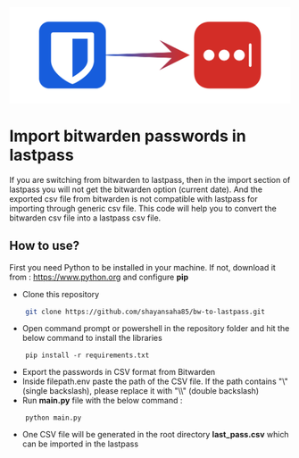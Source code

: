 ![Logo](https://github.com/shayansaha85/poc/blob/master/conversion.png)

# Import bitwarden passwords in lastpass

If you are switching from bitwarden to lastpass, then in the import section of lastpass you will not get the bitwarden option (current date). And the exported csv file from bitwarden is not compatible with lastpass for importing through generic csv file. This code will help you to convert the bitwarden csv file into a lastpass csv file.


## How to use?

First you need Python to be installed in your machine. If not, download it from : https://www.python.org and configure **pip**
- Clone this repository
```bash
    git clone https://github.com/shayansaha85/bw-to-lastpass.git
```
- Open command prompt or powershell in the repository folder and hit the below command to install the libraries
```
    pip install -r requirements.txt
```
- Export the passwords in CSV format from Bitwarden
- Inside filepath.env paste the path of the CSV file. If the path contains "\\" (single backslash), please replace it with "\\\\" (double backslash)
- Run **main.py** file with the below command :
```
    python main.py
```
- One CSV file will be generated in the root directory **last_pass.csv** which can be imported in the lastpass
